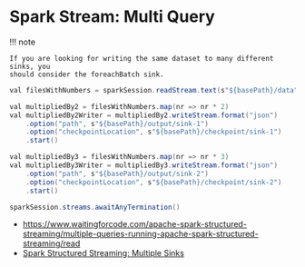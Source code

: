 # Spark Stream: Multi Query

!!! note

    If you are looking for writing the same dataset to many different sinks, you
    should consider the foreachBatch sink.

```java
val filesWithNumbers = sparkSession.readStream.text(s"${basePath}/data").as[Int]

val multipliedBy2 = filesWithNumbers.map(nr => nr * 2)
val multipliedBy2Writer = multipliedBy2.writeStream.format("json")
    .option("path", s"${basePath}/output/sink-1")
    .option("checkpointLocation", s"${basePath}/checkpoint/sink-1")
    .start()

val multipliedBy3 = filesWithNumbers.map(nr => nr * 3)
val multipliedBy3Writer = multipliedBy3.writeStream.format("json")
    .option("path", s"${basePath}/output/sink-2")
    .option("checkpointLocation", s"${basePath}/checkpoint/sink-2")
    .start()

sparkSession.streams.awaitAnyTermination()
```

- https://www.waitingforcode.com/apache-spark-structured-streaming/multiple-queries-running-apache-spark-structured-streaming/read
- [Spark Structured Streaming: Multiple Sinks](https://blog.devgenius.io/spark-structured-streaming-multiple-sinks-writes-5dea139d4920)

